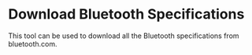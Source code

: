 # Download Bluetooth Specifications

This tool can be used to download all the Bluetooth specifications from bluetooth.com.
